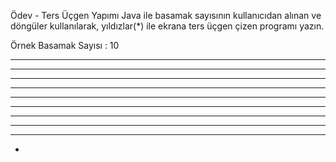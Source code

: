 Ödev - Ters Üçgen Yapımı
Java ile basamak sayısının kullanıcıdan alınan ve döngüler kullanılarak, yıldızlar(*) ile ekrana ters üçgen çizen programı yazın.

Örnek
Basamak Sayısı : 10

*******************
*****************
***************
*************
*********** 
********* 
******* 
***** 
*** 
*